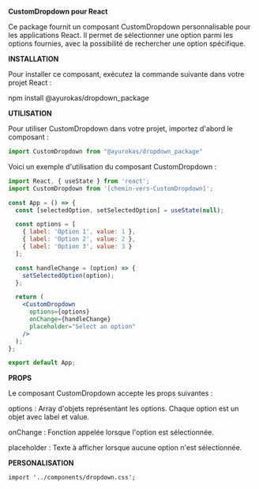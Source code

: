 __CustomDropdown pour React__


Ce package fournit un composant CustomDropdown personnalisable pour les applications React. Il permet de sélectionner une option parmi les options fournies, avec la possibilité de rechercher une option spécifique.


__INSTALLATION__

Pour installer ce composant, exécutez la commande suivante dans votre projet React :

npm install @ayurokas/dropdown_package

__UTILISATION__

Pour utiliser CustomDropdown dans votre projet, importez d'abord le composant :



```jsx
import CustomDropdown from "@ayurokas/dropdown_package"
```
Voici un exemple d'utilisation du composant CustomDropdown :

```jsx
import React, { useState } from 'react';
import CustomDropdown from '[chemin-vers-CustomDropdown]';

const App = () => {
  const [selectedOption, setSelectedOption] = useState(null);

  const options = [
    { label: 'Option 1', value: 1 },
    { label: 'Option 2', value: 2 },
    { label: 'Option 3', value: 3 }
  ];

  const handleChange = (option) => {
    setSelectedOption(option);
  };

  return (
    <CustomDropdown
      options={options}
      onChange={handleChange}
      placeholder="Select an option"
    />
  );
};

export default App;
```

__PROPS__

Le composant CustomDropdown accepte les props suivantes :


options : Array d'objets représentant les options. Chaque option est un objet avec label et value.

onChange : Fonction appelée lorsque l'option est sélectionnée.

placeholder : Texte à afficher lorsque aucune option n'est sélectionnée.


__PERSONALISATION__

```JSX
import '../components/dropdown.css';
```